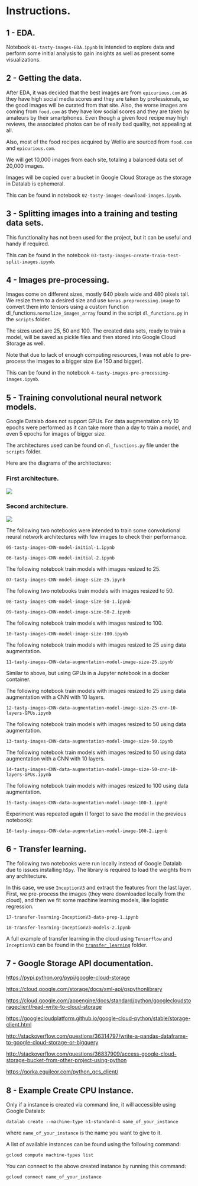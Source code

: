 # Instructions.

## 1 - EDA.
Notebook `01-tasty-images-EDA.ipynb` is intended to explore data and perform some initial analysis to gain insights as well as present some visualizations.

## 2 - Getting the data.
After EDA, it was decided that the best images are from `epicurious.com` as they have high social media scores and they are taken by professionals, so the good images will be curated from that site. Also, the worse images are coming from `food.com` as they have low social scores and they are taken by amateurs by their smartphones. Even though a given food recipe may high reviews, the associated photos can be of really bad quality, not appealing at all.

Also, most of the food recipes acquired by Wellio are sourced from `food.com` and `epicurious.com`.

We will get 10,000 images from each site, totaling a balanced data set of 20,000 images.

Images will be copied over a bucket in Google Cloud Storage as the storage in Datalab is ephemeral.

This can be found in notebook `02-tasty-images-download-images.ipynb`.

## 3 - Splitting images into a training and testing data sets.
This functionality has not been used for the project, but it can be useful and handy if required.

This can be found in the notebook `03-tasty-images-create-train-test-split-images.ipynb`.

## 4 - Images pre-processing.
Images come on different sizes, mostly 640 pixels wide and 480 pixels tall. We resize them to a desired size and use `keras.preprocessing.image` to convert them into tensors using a custom function dl_functions.`normalize_images_array`
found in the script `dl_functions.py` in the `scripts` folder.

The sizes used are 25, 50 and 100. The created data sets, ready to train a model, will be saved as pickle files and then stored into Google Cloud Storage as well.

Note that due to lack of enough computing resources, I was not able to pre-process the images to a bigger size (i.e 150 and bigger).

This can be found in the notebook `4-tasty-images-pre-processing-images.ipynb`.

## 5 - Training convolutional neural network models.

Google Datalab does not support GPUs. For data augmentation only 10 epochs were performed as it can take more than a day to train a model, and even 5 epochs for images of bigger size.

The architectures used can be found on `dl_functions.py` file under the `scripts` folder.

Here are the diagrams of the architectures:

### First architecture.

<img src='diagrams_cnn_architectures/cnn_architecture_1_1.jpg' align='center' />

### Second architecture.

<img src='diagrams_cnn_architectures/cnn_architecture_2_1.jpg'/>

The following two notebooks were intended to train some convolutional neural network architectures with few images to check their performance.

`05-tasty-images-CNN-model-initial-1.ipynb`

`06-tasty-images-CNN-model-initial-2.ipynb`

The following notebook train models with images resized to 25.

`07-tasty-images-CNN-model-image-size-25.ipynb`

The following two notebooks train models with images resized to 50.

`08-tasty-images-CNN-model-image-size-50-1.ipynb`

`09-tasty-images-CNN-model-image-size-50-2.ipynb`

The following notebook train models with images resized to 100.

`10-tasty-images-CNN-model-image-size-100.ipynb`

The following notebook train models with images resized to 25 using data augmentation.

`11-tasty-images-CNN-data-augmentation-model-image-size-25.ipynb`

Similar to above, but using GPUs in a Jupyter notebook in a docker container.

The following notebook train models with images resized to 25 using data augmentation with a CNN with 10 layers.

`12-tasty-images-CNN-data-augmentation-model-image-size-25-cnn-10-layers-GPUs.ipynb`

The following notebook train models with images resized to 50 using data augmentation.

`13-tasty-images-CNN-data-augmentation-model-image-size-50.ipynb`

The following notebook train models with images resized to 50 using data augmentation with a CNN with 10 layers.

`14-tasty-images-CNN-data-augmentation-model-image-size-50-cnn-10-layers-GPUs.ipynb`

The following notebook train models with images resized to 100 using data augmentation.

`15-tasty-images-CNN-data-augmentation-model-image-100-1.ipynb`

Experiment was repeated again (I forgot to save the model in the previous notebook):

`16-tasty-images-CNN-data-augmentation-model-image-100-2.ipynb`

## 6 - Transfer learning.

The following two notebooks were run locally instead of Google Datalab due to issues installing `h5py`. The library is required to load the weights from any architecture.

In this case, we use `InceptionV3` and extract the features from the last layer. First, we pre-process the images (they were downloaded locally from the cloud), and then we fit some machine learning models, like logistic regression.

`17-transfer-learning-InceptionV3-data-prep-1.ipynb`

`18-transfer-learning-InceptionV3-models-2.ipynb`

A full example of transfer learning in the cloud using `Tensorflow` and `InceptionV3` can be found in the [`transfer_learning`](transfer_learning) folder.

## 7 - Google Storage API documentation.

https://pypi.python.org/pypi/google-cloud-storage

https://cloud.google.com/storage/docs/xml-api/gspythonlibrary

https://cloud.google.com/appengine/docs/standard/python/googlecloudstorageclient/read-write-to-cloud-storage

https://googlecloudplatform.github.io/google-cloud-python/stable/storage-client.html

http://stackoverflow.com/questions/36314797/write-a-pandas-dataframe-to-google-cloud-storage-or-bigquery

http://stackoverflow.com/questions/36837909/access-google-cloud-storage-bucket-from-other-project-using-python

https://gorka.eguileor.com/python_gcs_client/

## 8 - Example Create CPU Instance.

Only if a instance is created via command line, it will accessible using Google Datalab:

```
datalab create --machine-type n1-standard-4 name_of_your_instance
```

where `name_of_your_instance` is the name you want to give to it.

A list of available instances can be found using the following command:

```
gcloud compute machine-types list
```

You can connect to the above created instance by running this command:

```
gcloud connect name_of_your_instance
```
